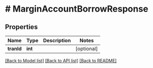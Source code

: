 # # MarginAccountBorrowResponse

## Properties

Name | Type | Description | Notes
------------ | ------------- | ------------- | -------------
**tranId** | **int** |  | [optional]

[[Back to Model list]](../../README.md#models) [[Back to API list]](../../README.md#endpoints) [[Back to README]](../../README.md)
